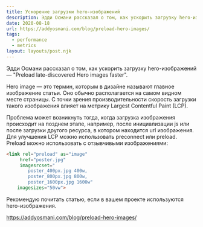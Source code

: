 ```yaml
---
title: Ускорение загрузки hero-изображений
description: Эдди Османи рассказал о том, как ускорить загрузку hero-изображений
date: 2020-08-18
url: https://addyosmani.com/blog/preload-hero-images/
tags:
  - performance
  - metrics
layout: layouts/post.njk
---
```

Эдди Османи рассказал о том, как ускорить загрузку hero-изображений — "Preload late-discovered Hero images faster".

Hero image — это термин, которым в дизайне называют главное изображение статьи. Оно обычно располагается на самом видном месте страницы. С точки зрения производительности скорость загрузки такого изображения влияет на метрику Largest Contentful Paint (LCP).

Проблема может возникнуть тогда, когда загрузка изображения происходит на позднем этапе, например, после инициализации js или после загрузки другого ресурса, в котором находится url изображения. Для улучшения LCP можно использовать preconnect или preload. Preload можно использовать с отзывчивыми изображениями:

```html
<link rel="preload" as="image" 
     href="poster.jpg" 
     imagesrcset="
        poster_400px.jpg 400w, 
        poster_800px.jpg 800w, 
        poster_1600px.jpg 1600w" 
    imagesizes="50vw">
```

Рекомендую почитать статью, если в вашем проекте используются hero-изображения.

https://addyosmani.com/blog/preload-hero-images/
